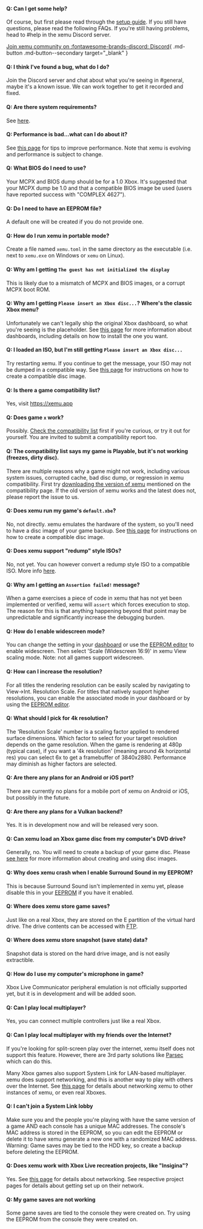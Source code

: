 #### Q: Can I get some help?
Of course, but first please read through the [setup guide](download.md). If you still have questions, please read the following FAQs. If you're still having problems, head to #help in the xemu Discord server.

[Join xemu community on :fontawesome-brands-discord: Discord](https://discord.gg/ayyjsuM){ .md-button .md-button--secondary target="_blank" }

#### Q: I think I've found a bug, what do I do?
Join the Discord server and chat about what you're seeing in #general, maybe it's a known issue. We can work together to get it recorded and fixed.

#### Q: Are there system requirements?
See [here](about.md#system-requirements).

#### Q: Performance is bad...what can I do about it?
See [this page](troubleshooting.md/#windows-performance-considerations) for tips to improve performance. Note that xemu is evolving and performance is subject to change.

#### Q: What BIOS do I need to use?
Your MCPX and BIOS dump should be for a 1.0 Xbox. It's suggested that your MCPX dump be 1.0 and that a compatible BIOS image be used (users have reported success with "COMPLEX 4627").

#### Q: Do I need to have an EEPROM file?
A default one will be created if you do not provide one.

#### Q: How do I run xemu in portable mode?
Create a file named `xemu.toml` in the same directory as the executable (i.e. next to `xemu.exe` on Windows or `xemu` on Linux).

#### Q: Why am I getting `The guest has not initialized the display`
This is likely due to a mismatch of MCPX and BIOS images, or a corrupt MCPX boot ROM.

#### Q: Why am I getting `Please insert an Xbox disc...`? Where's the classic Xbox menu?
Unfortunately we can't legally ship the original Xbox dashboard, so what you're seeing is the placeholder. See [this page](dashboard.md) for more information about dashboards, including details on how to install the one you want.

#### Q: I loaded an ISO, but I'm still getting `Please insert an Xbox disc...`
Try restarting xemu. If you continue to get the message, your ISO may not be dumped in a compatible way. See [this page](disc-images.md) for instructions on how to create a compatible disc image.

#### Q: Is there a game compatibility list?
Yes, visit https://xemu.app

#### Q: Does game `x`  work?
Possibly. [Check the compatibility list](https://xemu.app) first if you're curious, or try it out for yourself. You are invited to submit a compatibility report too.

#### Q: The compatibility list says my game is Playable, but it's not working (freezes, dirty disc).
There are multiple reasons why a game might not work, including various system issues, corrupted cache, bad disc dump, or regression in xemu compatibility. First try [downloading the version of xemu](https://github.com/xemu-project/xemu/releases) mentioned on the compatibility page. If the old version of xemu works and the latest does not, please report the issue to us.

#### Q: Does xemu run my game's `default.xbe`?
No, not directly. xemu emulates the hardware of the system, so you'll need to have a disc image of your game backup. See [this page](disc-images.md) for instructions on how to create a compatible disc image.

#### Q: Does xemu support "redump" style ISOs?
No, not yet. You can however convert a redump style ISO to a compatible ISO. More info [here](<https://xemu.app/docs/disc-images/#about-redump-isos>).

#### Q: Why am I getting an `Assertion failed!` message?
When a game exercises a piece of code in xemu that has not yet been implemented or verified, xemu will `assert`  which forces execution to stop. The reason for this is that anything happening beyond that point may be unpredictable and significantly increase the debugging burden.

#### Q: How do I enable widescreen mode?
You can change the setting in your [dashboard](dashboard.md) or use the [EEPROM editor](eeprom.md) to enable widescreen. Then select 'Scale (Widescreen 16:9)' in xemu View scaling mode. Note: not all games support widescreen.

#### Q: How can I increase the resolution?
For all titles the rendering resolution can be easily scaled by navigating to View&rarr;Int. Resolution Scale. For titles that natively support higher resolutions, you can enable the associated mode in your dashboard or by using the [EEPROM editor](eeprom.md).

#### Q: What should I pick for 4k resolution?
The 'Resolution Scale' number is a scaling factor applied to rendered surface dimensions. Which factor to select for your target resolution depends on the game resolution. When the game is rendering at 480p (typical case), if you want a '4k resolution' (meaning around 4k horizontal res) you can select 6x to get a framebuffer of 3840x2880. Performance may diminish as higher factors are selected.

#### Q: Are there any plans for an Android or iOS port?
There are currently no plans for a mobile port of xemu on Android or iOS, but possibly in the future.

#### Q: Are there any plans for a Vulkan backend?
Yes. It is in development now and will be released very soon.

#### Q: Can xemu load an Xbox game disc from my computer's DVD drive?
Generally, no. You will need to create a backup of your game disc. Please [see here](disc-images.md) for more information about creating and using disc images.

#### Q: Why does xemu crash when I enable Surround Sound in my EEPROM?
This is because Surround Sound isn't implemented in xemu yet, please disable this in your [EEPROM](eeprom.md) if you have it enabled.

#### Q: Where does xemu store game saves?
Just like on a real Xbox, they are stored on the E partition of the virtual hard drive. The drive contents can be accessed with [FTP](ftp.md).

#### Q: Where does xemu store snapshot (save state) data?
Snapshot data is stored on the hard drive image, and is not easily extractible.

#### Q: How do I use my computer's microphone in game?
Xbox Live Communicator peripheral emulation is not officially supported yet, but it is in development and will be added soon.

#### Q: Can I play local multiplayer?
Yes, you can connect multiple controllers just like a real Xbox.

#### Q: Can I play local multiplayer with my friends over the Internet?
If you're looking for split-screen play over the internet, xemu itself does not support this feature. However, there are 3rd party solutions like [Parsec](https://parsec.app/local-co-op-online) which can do this.

Many Xbox games also support System Link for LAN-based multiplayer. xemu does support networking, and this is another way to play with others over the Internet. See [this page](networking.md) for details about networking xemu to other instances of xemu, or even real Xboxes.

#### Q: I can't join a System Link lobby
Make sure you and the people you're playing with have the same version of a game AND each console has a unique MAC addresses. The console's MAC address is stored in the EEPROM, so you can edit the EEPROM or delete it to have xemu generate a new one with a randomized MAC address. Warning: Game saves may be tied to the HDD key, so create a backup before deleting the EEPROM.

#### Q: Does xemu work with Xbox Live recreation projects, like "Insigina"?
Yes. See [this page](networking.md) for details about networking. See respective project pages for details about getting set up on their network.

#### Q: My game saves are not working
Some game saves are tied to the console they were created on. Try using the EEPROM from the console they were created on.
